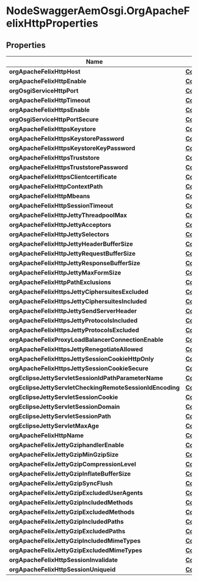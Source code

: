 # NodeSwaggerAemOsgi.OrgApacheFelixHttpProperties

## Properties
Name | Type | Description | Notes
------------ | ------------- | ------------- | -------------
**orgApacheFelixHttpHost** | [**ConfigNodePropertyString**](ConfigNodePropertyString.md) |  | [optional] 
**orgApacheFelixHttpEnable** | [**ConfigNodePropertyBoolean**](ConfigNodePropertyBoolean.md) |  | [optional] 
**orgOsgiServiceHttpPort** | [**ConfigNodePropertyInteger**](ConfigNodePropertyInteger.md) |  | [optional] 
**orgApacheFelixHttpTimeout** | [**ConfigNodePropertyInteger**](ConfigNodePropertyInteger.md) |  | [optional] 
**orgApacheFelixHttpsEnable** | [**ConfigNodePropertyBoolean**](ConfigNodePropertyBoolean.md) |  | [optional] 
**orgOsgiServiceHttpPortSecure** | [**ConfigNodePropertyInteger**](ConfigNodePropertyInteger.md) |  | [optional] 
**orgApacheFelixHttpsKeystore** | [**ConfigNodePropertyString**](ConfigNodePropertyString.md) |  | [optional] 
**orgApacheFelixHttpsKeystorePassword** | [**ConfigNodePropertyString**](ConfigNodePropertyString.md) |  | [optional] 
**orgApacheFelixHttpsKeystoreKeyPassword** | [**ConfigNodePropertyString**](ConfigNodePropertyString.md) |  | [optional] 
**orgApacheFelixHttpsTruststore** | [**ConfigNodePropertyString**](ConfigNodePropertyString.md) |  | [optional] 
**orgApacheFelixHttpsTruststorePassword** | [**ConfigNodePropertyString**](ConfigNodePropertyString.md) |  | [optional] 
**orgApacheFelixHttpsClientcertificate** | [**ConfigNodePropertyDropDown**](ConfigNodePropertyDropDown.md) |  | [optional] 
**orgApacheFelixHttpContextPath** | [**ConfigNodePropertyString**](ConfigNodePropertyString.md) |  | [optional] 
**orgApacheFelixHttpMbeans** | [**ConfigNodePropertyBoolean**](ConfigNodePropertyBoolean.md) |  | [optional] 
**orgApacheFelixHttpSessionTimeout** | [**ConfigNodePropertyInteger**](ConfigNodePropertyInteger.md) |  | [optional] 
**orgApacheFelixHttpJettyThreadpoolMax** | [**ConfigNodePropertyInteger**](ConfigNodePropertyInteger.md) |  | [optional] 
**orgApacheFelixHttpJettyAcceptors** | [**ConfigNodePropertyInteger**](ConfigNodePropertyInteger.md) |  | [optional] 
**orgApacheFelixHttpJettySelectors** | [**ConfigNodePropertyInteger**](ConfigNodePropertyInteger.md) |  | [optional] 
**orgApacheFelixHttpJettyHeaderBufferSize** | [**ConfigNodePropertyInteger**](ConfigNodePropertyInteger.md) |  | [optional] 
**orgApacheFelixHttpJettyRequestBufferSize** | [**ConfigNodePropertyInteger**](ConfigNodePropertyInteger.md) |  | [optional] 
**orgApacheFelixHttpJettyResponseBufferSize** | [**ConfigNodePropertyInteger**](ConfigNodePropertyInteger.md) |  | [optional] 
**orgApacheFelixHttpJettyMaxFormSize** | [**ConfigNodePropertyInteger**](ConfigNodePropertyInteger.md) |  | [optional] 
**orgApacheFelixHttpPathExclusions** | [**ConfigNodePropertyArray**](ConfigNodePropertyArray.md) |  | [optional] 
**orgApacheFelixHttpsJettyCiphersuitesExcluded** | [**ConfigNodePropertyArray**](ConfigNodePropertyArray.md) |  | [optional] 
**orgApacheFelixHttpsJettyCiphersuitesIncluded** | [**ConfigNodePropertyArray**](ConfigNodePropertyArray.md) |  | [optional] 
**orgApacheFelixHttpJettySendServerHeader** | [**ConfigNodePropertyBoolean**](ConfigNodePropertyBoolean.md) |  | [optional] 
**orgApacheFelixHttpsJettyProtocolsIncluded** | [**ConfigNodePropertyArray**](ConfigNodePropertyArray.md) |  | [optional] 
**orgApacheFelixHttpsJettyProtocolsExcluded** | [**ConfigNodePropertyArray**](ConfigNodePropertyArray.md) |  | [optional] 
**orgApacheFelixProxyLoadBalancerConnectionEnable** | [**ConfigNodePropertyBoolean**](ConfigNodePropertyBoolean.md) |  | [optional] 
**orgApacheFelixHttpsJettyRenegotiateAllowed** | [**ConfigNodePropertyBoolean**](ConfigNodePropertyBoolean.md) |  | [optional] 
**orgApacheFelixHttpsJettySessionCookieHttpOnly** | [**ConfigNodePropertyBoolean**](ConfigNodePropertyBoolean.md) |  | [optional] 
**orgApacheFelixHttpsJettySessionCookieSecure** | [**ConfigNodePropertyBoolean**](ConfigNodePropertyBoolean.md) |  | [optional] 
**orgEclipseJettyServletSessionIdPathParameterName** | [**ConfigNodePropertyString**](ConfigNodePropertyString.md) |  | [optional] 
**orgEclipseJettyServletCheckingRemoteSessionIdEncoding** | [**ConfigNodePropertyBoolean**](ConfigNodePropertyBoolean.md) |  | [optional] 
**orgEclipseJettyServletSessionCookie** | [**ConfigNodePropertyString**](ConfigNodePropertyString.md) |  | [optional] 
**orgEclipseJettyServletSessionDomain** | [**ConfigNodePropertyString**](ConfigNodePropertyString.md) |  | [optional] 
**orgEclipseJettyServletSessionPath** | [**ConfigNodePropertyString**](ConfigNodePropertyString.md) |  | [optional] 
**orgEclipseJettyServletMaxAge** | [**ConfigNodePropertyInteger**](ConfigNodePropertyInteger.md) |  | [optional] 
**orgApacheFelixHttpName** | [**ConfigNodePropertyString**](ConfigNodePropertyString.md) |  | [optional] 
**orgApacheFelixJettyGziphandlerEnable** | [**ConfigNodePropertyBoolean**](ConfigNodePropertyBoolean.md) |  | [optional] 
**orgApacheFelixJettyGzipMinGzipSize** | [**ConfigNodePropertyInteger**](ConfigNodePropertyInteger.md) |  | [optional] 
**orgApacheFelixJettyGzipCompressionLevel** | [**ConfigNodePropertyInteger**](ConfigNodePropertyInteger.md) |  | [optional] 
**orgApacheFelixJettyGzipInflateBufferSize** | [**ConfigNodePropertyInteger**](ConfigNodePropertyInteger.md) |  | [optional] 
**orgApacheFelixJettyGzipSyncFlush** | [**ConfigNodePropertyBoolean**](ConfigNodePropertyBoolean.md) |  | [optional] 
**orgApacheFelixJettyGzipExcludedUserAgents** | [**ConfigNodePropertyArray**](ConfigNodePropertyArray.md) |  | [optional] 
**orgApacheFelixJettyGzipIncludedMethods** | [**ConfigNodePropertyArray**](ConfigNodePropertyArray.md) |  | [optional] 
**orgApacheFelixJettyGzipExcludedMethods** | [**ConfigNodePropertyArray**](ConfigNodePropertyArray.md) |  | [optional] 
**orgApacheFelixJettyGzipIncludedPaths** | [**ConfigNodePropertyArray**](ConfigNodePropertyArray.md) |  | [optional] 
**orgApacheFelixJettyGzipExcludedPaths** | [**ConfigNodePropertyArray**](ConfigNodePropertyArray.md) |  | [optional] 
**orgApacheFelixJettyGzipIncludedMimeTypes** | [**ConfigNodePropertyArray**](ConfigNodePropertyArray.md) |  | [optional] 
**orgApacheFelixJettyGzipExcludedMimeTypes** | [**ConfigNodePropertyArray**](ConfigNodePropertyArray.md) |  | [optional] 
**orgApacheFelixHttpSessionInvalidate** | [**ConfigNodePropertyBoolean**](ConfigNodePropertyBoolean.md) |  | [optional] 
**orgApacheFelixHttpSessionUniqueid** | [**ConfigNodePropertyBoolean**](ConfigNodePropertyBoolean.md) |  | [optional] 


